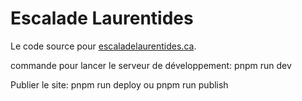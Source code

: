 # Escalade Laurentides

Le code source pour [escaladelaurentides.ca](https://www.escaladelaurentides.ca).

commande pour lancer le serveur de développement: pnpm run dev

Publier le site: pnpm run deploy ou pnpm run publish